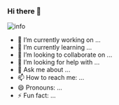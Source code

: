 ### Hi there 👋

![info](https://github-readme-stats.vercel.app/api?username=tianwen42&show_icons=true&count_private=true&hide=prs&theme=default_repocard)

- 🔭 I’m currently working on ...
- 🌱 I’m currently learning ...
- 👯 I’m looking to collaborate on ...
- 🤔 I’m looking for help with ...
- 💬 Ask me about ...
- 📫 How to reach me: ...
- 😄 Pronouns: ...
- ⚡ Fun fact: ...


